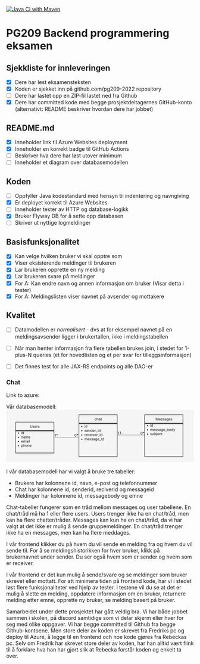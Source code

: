 [![Java CI with Maven](https://github.com/kristiania-pgr209-2022/pg209exam-Frodsand/actions/workflows/maven.yml/badge.svg)](https://github.com/kristiania-pgr209-2022/pg209exam-Frodsand/actions/workflows/maven.yml)

# PG209 Backend programmering eksamen

## Sjekkliste for innleveringen

* [x] Dere har lest eksamensteksten
* [x] Koden er sjekket inn på github.com/pg209-2022 repository
* [ ] Dere har lastet opp en ZIP-fil lastet ned fra Github
* [x] Dere har committed kode med begge prosjektdeltagernes GitHub-konto (alternativt: README beskriver hvordan dere har jobbet)

## README.md

* [x] Inneholder link til Azure Websites deployment
* [x] Inneholder en korrekt badge til GitHub Actions
* [ ] Beskriver hva dere har løst utover minimum
* [ ] Inneholder et diagram over databasemodellen

## Koden

* [ ] Oppfyller Java kodestandard med hensyn til indentering og navngiving
* [x] Er deployet korrekt til Azure Websites
* [ ] Inneholder tester av HTTP og database-logikk
* [x] Bruker Flyway DB for å sette opp databasen
* [ ] Skriver ut nyttige logmeldinger

## Basisfunksjonalitet

* [x] Kan velge hvilken bruker vi skal opptre som
* [x] Viser eksisterende meldinger til brukeren
* [x] Lar brukeren opprette en ny melding
* [x] Lar brukeren svare på meldinger
* [x] For A: Kan endre navn og annen informasjon om bruker (Visar detta i tester)
* [x] For A: Meldingslisten viser navnet på avsender og mottakere

## Kvalitet

* [ ] Datamodellen er *normalisert* - dvs at for eksempel navnet på en meldingsavsender ligger i brukertallen, ikke i meldingstabellen
* [ ] Når man henter informasjon fra flere tabellen brukes join, i stedet for 1-plus-N queries (et for hovedlisten og et per svar for tilleggsinformasjon)
* [ ] Det finnes test for alle JAX-RS endpoints og alle DAO-er


### Chat  
Link to azure:

Vår databasemodell:
![](document/database.png)

I vår databasemodell har vi valgt å bruke tre tabeller:
- Brukere har kolonnene id, navn, e-post og telefonnummer
- Chat har kolonnene id, senderid, reciverid og messageid
- Meldinger har kolonnene id, messagebody og emne

Chat-tabeller fungerer som en tråd mellom messages og user tabellene. En chat/tråd må ha 1 eller flere users. 
Users trenger ikke ha en chat/tråd, men kan ha flere chatter/tråder.
Messages kan kun ha en chat/tråd, da vi har valgt at det ikke er mulig å sende gruppemeldinger. 
En chat/tråd trenger ikke ha en messages, men kan ha flere meddages.

I vår frontend klikker du på hvem du vil sende en melding fra og hvem du vil sende til.
For å se meldingshistorikken for hver bruker, klikk på brukernavnet under sender. 
Du ser også hvem som er sender og hvem som er receiver.

I vår frontend er det kun mulig å sende/svare og se meldinger som bruker skrevet eller mottatt.
For att minimera tiden på frontend kode, har vi i stedet løst flere funksjonaliteter ved hjelp av tester. 
I testene vil du se at det er mulig å slette en melding,
oppdatere informasjon om en bruker, returnere melding etter emne, opprette ny bruker, se melding basert på bruker.

Samarbeidet under dette prosjektet har gått veldig bra. Vi har både jobbet sammen i skolen, på discord samtidige 
som vi delar skjerm eller hver for seg med olike oppgaver. 
Vi har begge committed til Github fra begge Github-kontoene. Men store deler av koden er skrevet fra Fredriks pc og 
deploy til Azure, å legge til en frontend och noe kode gjøres fra Rebeckas pc.
Selv om Fredrik har skrevet store deler av koden, har han alltid vært flink til å forklare hva han har gjort slik at 
Rebecka forstår koden og enkelt ta over.






